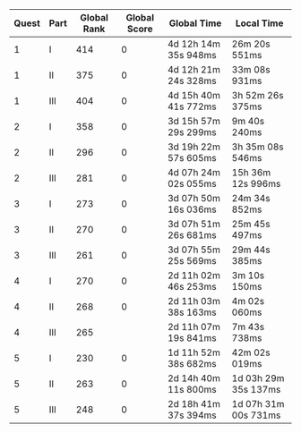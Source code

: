 |Quest|Part|Global Rank|Global Score|Global Time|Local Time|
|---|---|---|---|---|---|
|1|I|414|0|4d 12h 14m 35s 948ms|26m 20s 551ms|
|1|II|375|0|4d 12h 21m 24s 328ms|33m 08s 931ms|
|1|III|404|0|4d 15h 40m 41s 772ms|3h 52m 26s 375ms|
|2|I|358|0|3d 15h 57m 29s 299ms|9m 40s 240ms|
|2|II|296|0|3d 19h 22m 57s 605ms|3h 35m 08s 546ms|
|2|III|281|0|4d 07h 24m 02s 055ms|15h 36m 12s 996ms|
|3|I|273|0|3d 07h 50m 16s 036ms|24m 34s 852ms|
|3|II|270|0|3d 07h 51m 26s 681ms|25m 45s 497ms|
|3|III|261|0|3d 07h 55m 25s 569ms|29m 44s 385ms|
|4|I|270|0|2d 11h 02m 46s 253ms|3m 10s 150ms|
|4|II|268|0|2d 11h 03m 38s 163ms|4m 02s 060ms|
|4|III|265||2d 11h 07m 19s 841ms|7m 43s 738ms|
|5|I|230|0|1d 11h 52m 38s 682ms|42m 02s 019ms|
|5|II|263|0|2d 14h 40m 11s 800ms|1d 03h 29m 35s 137ms|
|5|III|248|0|2d 18h 41m 37s 394ms|1d 07h 31m 00s 731ms|